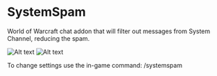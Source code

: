 # SystemSpam
World of Warcraft chat addon that will filter out messages from System Channel, reducing the spam.

![Alt text](https://i.ibb.co/Cp2xZGBq/Wo-WScrn-Shot-071125-203439.jpg)
![Alt text](https://i.ibb.co/1ffDHv37/Wo-WScrn-Shot-071125-005039.jpg)

To change settings use the in-game command: /systemspam
